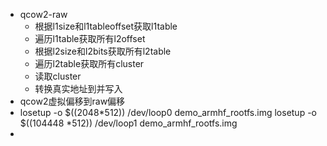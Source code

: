 - qcow2-raw
	- 根据l1size和l1tableoffset获取l1table
	- 遍历l1table获取所有l2offset
	- 根据l2size和l2bits获取所有l2table
	- 遍历l2table获取所有cluster
	- 读取cluster
	- 转换真实地址到并写入
- qcow2虚拟偏移到raw偏移
- losetup -o $((2048*512)) /dev/loop0 demo_armhf_rootfs.img
  losetup -o $((104448 *512)) /dev/loop1 demo_armhf_rootfs.img
-